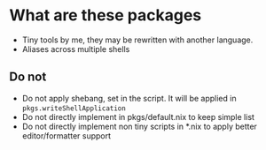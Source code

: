 # What are these packages

- Tiny tools by me, they may be rewritten with another language.
- Aliases across multiple shells

## Do not

- Do not apply shebang, set in the script. It will be applied in `pkgs.writeShellApplication`
- Do not directly implement in pkgs/default.nix to keep simple list
- Do not directly implement non tiny scripts in *.nix to apply better editor/formatter support
